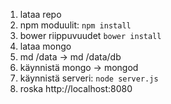 1. lataa repo
2. npm moduulit: `npm install`
3. bower riippuvuudet `bower install`
4. lataa mongo
5. md /data -> md /data/db
6. käynnistä mongo -> mongod
7. käynnistä serveri: `node server.js`
8. roska http://localhost:8080
